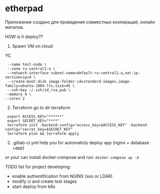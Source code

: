 # etherpad
Приложение создано для проведения совместных коопераций, онлайн митапов.


HOW is it deploy??

1. Spawn VM on cloud

YC
```yc compute instance create \     
 --name test-node \
 --zone ru-central1-a \
 --network-interface subnet-name=default-ru-central1-a,nat-ip-version=ipv4 \
 --create-boot-disk image-folder-id=standard-images,image-family=ubuntu-1804-lts,size=45 \
 --ssh-key ~/.ssh/id_rsa.pub \
--memory 4 \
--cores 2
```

2. Terraform
go to dir terraform
```
 export ACCESS_KEY="******" 
 export SECRET_KEY="****"
 terraform init -backend-config="access_key=$ACCESS_KEY" -backend-config="secret_key=$SECRET_KEY"
 terraform plan && terraform apply
```

2. .gitlab-ci.yml help you for automaticly deploy app (nginx + database +app)

оr your can install docker-compose and run:
```docker-compose up -d```



TODO list for project developing:
- enable authentification from NGINX (sso or LDAR)
- modify ci and create test stages
- start deploy from k8s
